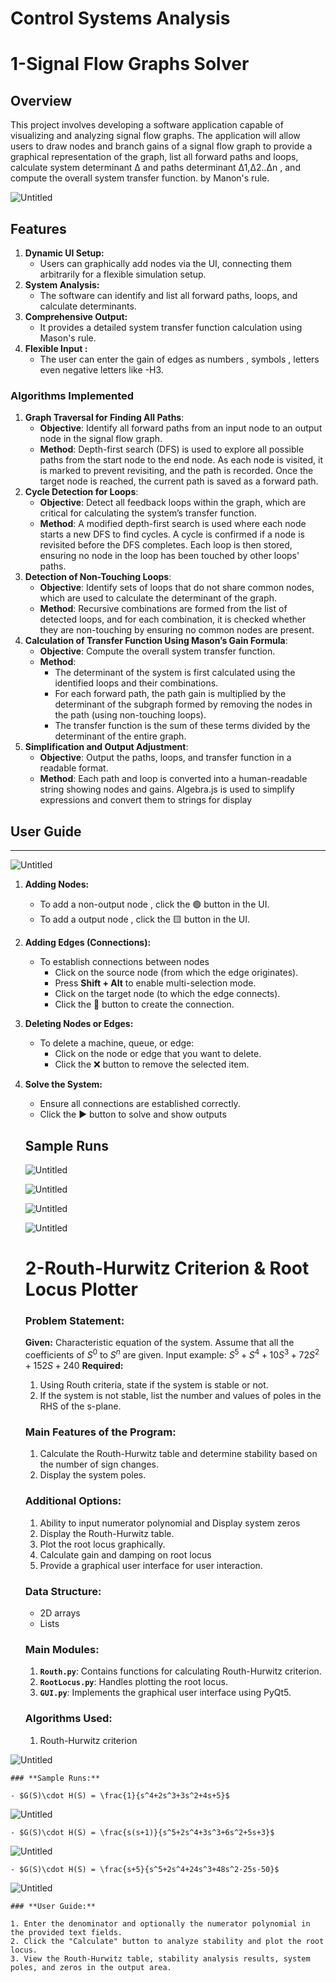 # Control Systems Analysis

# 1-Signal Flow Graphs Solver

## **Overview**


This project involves developing a software application capable of visualizing and analyzing signal flow graphs. The application will allow users to draw nodes and branch gains of a signal flow graph to provide a graphical representation of the graph, list all forward paths and loops, calculate system determinant Δ and paths determinant Δ1,Δ2..Δn , and compute the overall system transfer function. by Manon's rule.

![Untitled](assets/Untitled1.png)

## **Features**

1. **Dynamic UI Setup:**
    - Users can graphically add nodes via the UI, connecting them arbitrarily for a flexible simulation setup.
2. **System Analysis:**
    - The software can identify and list all forward paths, loops, and calculate determinants.
3. **Comprehensive Output:**
    - It provides a detailed system transfer function calculation using Mason's rule.
4. **Flexible Input :**
    - The user can enter the gain of edges as numbers , symbols , letters even negative letters like -H3.

### **Algorithms Implemented**



1. **Graph Traversal for Finding All Paths**:
    - **Objective**: Identify all forward paths from an input node to an output node in the signal flow graph.
    - **Method**: Depth-first search (DFS) is used to explore all possible paths from the start node to the end node. As each node is visited, it is marked to prevent revisiting, and the path is recorded. Once the target node is reached, the current path is saved as a forward path.
2. **Cycle Detection for Loops**:
    - **Objective**: Detect all feedback loops within the graph, which are critical for calculating the system’s transfer function.
    - **Method**: A modified depth-first search is used where each node starts a new DFS to find cycles. A cycle is confirmed if a node is revisited before the DFS completes. Each loop is then stored, ensuring no node in the loop has been touched by other loops' paths.
3. **Detection of Non-Touching Loops**:
    - **Objective**: Identify sets of loops that do not share common nodes, which are used to calculate the determinant of the graph.
    - **Method**: Recursive combinations are formed from the list of detected loops, and for each combination, it is checked whether they are non-touching by ensuring no common nodes are present.
4. **Calculation of Transfer Function Using Mason’s Gain Formula**:
    - **Objective**: Compute the overall system transfer function.
    - **Method**:
        - The determinant of the system is first calculated using the identified loops and their combinations.
        - For each forward path, the path gain is multiplied by the determinant of the subgraph formed by removing the nodes in the path (using non-touching loops).
        - The transfer function is the sum of these terms divided by the determinant of the entire graph.
5. **Simplification and Output Adjustment**:
    - **Objective**: Output the paths, loops, and transfer function in a readable format.
    - **Method**: Each path and loop is converted into a human-readable string showing nodes and gains. Algebra.js is used to simplify expressions and convert them to strings for display

## User Guide

---

![Untitled](assets/Untitled2.png)

1. **Adding Nodes:**
    - To add a non-output node , click the 🟢 button in the UI.
    - To add a output node , click the 🟨 button in the UI.
2. **Adding Edges (Connections):**
    - To establish connections between nodes
        - Click on the source node (from which the edge originates).
        - Press **Shift + Alt** to enable multi-selection mode.
        - Click on the target node (to which the edge connects).
        - Click the 🔗 button to create the connection.
3. **Deleting Nodes or Edges:**
    - To delete a machine, queue, or edge:
        - Click on the node or edge that you want to delete.
        - Click the ❌ button to remove the selected item.
4. **Solve the System:**
    - Ensure all connections are established correctly.
    - Click the ▶️ button to solve and show outputs
    
    ## Sample Runs
    
    ![Untitled](assets/Untitled3.png)
    
    ![Untitled](assets/Untitled4.png)
    
    ![Untitled](assets/Untitled5.png)
    
    ![Untitled](assets/Untitled6.png)
    
    # 2-Routh-Hurwitz Criterion & Root Locus Plotter
        
    ### **Problem Statement:**
    
    **Given:**
    Characteristic equation of the system. Assume that all the coefficients of $S^0$  to $S^n$ are given.
    Input example: $S^5+S^4+10S^3+72S^2+152S+240$
    **Required:**
    
    1. Using Routh criteria, state if the system is stable or not.
    2. If the system is not stable, list the number and values of poles in the RHS of the s-plane.
    
    ### **Main Features of the Program:**
    
    1. Calculate the Routh-Hurwitz table and determine stability based on the number of sign changes.
    2. Display the system poles.
    
    ### **Additional Options:**
    
    1. Ability to input numerator polynomial and Display system zeros
    2. Display the Routh-Hurwitz table.
    3. Plot the root locus graphically.
    4. Calculate gain and damping on root locus
    5. Provide a graphical user interface for user interaction.
    
    ### **Data Structure:**
    
    - 2D arrays
    - Lists
    
    ### **Main Modules:**
    
    1. **`Routh.py`**: Contains functions for calculating Routh-Hurwitz criterion.
    2. **`RootLocus.py`**: Handles plotting the root locus.
    3. **`GUI.py`**: Implements the graphical user interface using PyQt5.
    
    ### **Algorithms Used:**
    
    1. $\text{Routh-Hurwitz criterion}$
    
![Untitled](assets/Untitled7.png)
    
    ### **Sample Runs:**
    
    - $G(S)\cdot H(S) = \frac{1}{s^4+2s^3+3s^2+4s+5}$
        
![Untitled](assets/Untitled8.png)
        
    - $G(S)\cdot H(S) = \frac{s(s+1)}{s^5+2s^4+3s^3+6s^2+5s+3}$
        
![Untitled](assets/Untitled9.png)
        
    - $G(S)\cdot H(S) = \frac{s+5}{s^5+2s^4+24s^3+48s^2-25s-50}$
        
![Untitled](assets/Untitled10.png)
        
    
    ### **User Guide:**
    
    1. Enter the denominator and optionally the numerator polynomial in the provided text fields.
    2. Click the "Calculate" button to analyze stability and plot the root locus.
    3. View the Routh-Hurwitz table, stability analysis results, system poles, and zeros in the output area.
